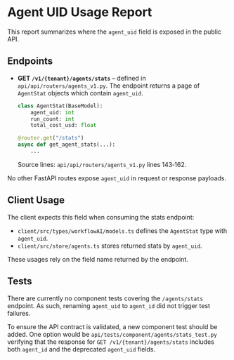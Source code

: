 # Agent UID Usage Report

This report summarizes where the `agent_uid` field is exposed in the public API.

## Endpoints

- **GET `/v1/{tenant}/agents/stats`** – defined in `api/api/routers/agents_v1.py`. The endpoint returns a page of `AgentStat` objects which contain `agent_uid`.

  ```python
  class AgentStat(BaseModel):
      agent_uid: int
      run_count: int
      total_cost_usd: float

  @router.get("/stats")
  async def get_agent_stats(...):
      ...
  ```

  Source lines: `api/api/routers/agents_v1.py` lines 143‑162.

No other FastAPI routes expose `agent_uid` in request or response payloads.

## Client Usage

The client expects this field when consuming the stats endpoint:

- `client/src/types/workflowAI/models.ts` defines the `AgentStat` type with `agent_uid`.
- `client/src/store/agents.ts` stores returned stats by `agent_uid`.

These usages rely on the field name returned by the endpoint.

## Tests

There are currently no component tests covering the `/agents/stats` endpoint. As
such, renaming `agent_uid` to `agent_id` did not trigger test failures.

To ensure the API contract is validated, a new component test should be added.
One option would be `api/tests/component/agents/stats_test.py` verifying that the
response for `GET /v1/{tenant}/agents/stats` includes both `agent_id` and the
deprecated `agent_uid` fields.

